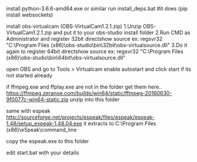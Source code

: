 install python-3.6.6-amd64.exe or similar
run install_deps.bat #it does (pip install websockets)

install obs-virtualcam (OBS-VirtualCam1.2.1.zip)
	1.Unzip OBS-VirtualCam1.2.1.zip and put it to your obs-studio install folder
	2.Run CMD as Administrator and register 32bit directshow source
	ex: regsvr32 "C:\Program Files (x86)\obs-studio\bin\32bit\obs-virtualsource.dll"
	3.Do it again to register 64bit directshow source
	ex: regsvr32 "C:\Program Files (x86)\obs-studio\bin\64bit\obs-virtualsource.dll"

open OBS and go to Tools > Virtualcam
	enable autostart and click start if its not started already

if ffmpeg.exe and ffplay.exe are not in the folder get them here..
https://ffmpeg.zeranoe.com/builds/win64/static/ffmpeg-20180630-9f0077c-win64-static.zip
unzip into this folder

same with espeak
http://sourceforge.net/projects/espeak/files/espeak/espeak-1.48/setup_espeak-1.48.04.exe
it extracts to C:\Program Files (x86)\eSpeak\command_line

copy the espeak.exe to this folder

edit start.bat with your details
